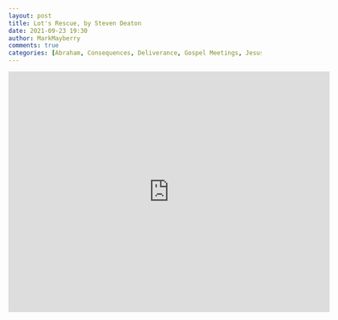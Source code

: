 ```yaml
---
layout: post
title: Lot's Rescue, by Steven Deaton
date: 2021-09-23 19:30
author: MarkMayberry
comments: true
categories: [Abraham, Consequences, Deliverance, Gospel Meetings, Jesus Christ, Old Testament Examples, Salvation, Sin]
---
```

<p><iframe src="https://player.vimeo.com/video/613621320?h=ba979c940a&amp;title=0&amp;byline=0" width="640" height="480" frameborder="0" allowfullscreen=""></iframe></p>
